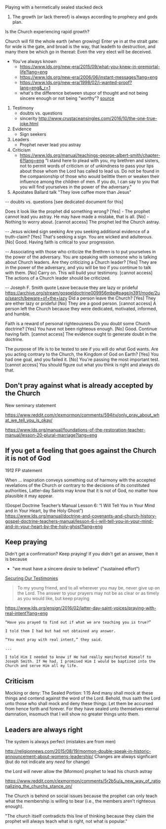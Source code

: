 Playing with a hermetically sealed stacked deck


1. The growth (or lack thereof) is always according to prophecy and gods plan.

Is the Church experiencing rapid growth?

Church will fill the whole earth (when growing)
Enter ye in at the strait gate: for wide is the gate, and broad is  the way, that leadeth to destruction, and many there be which go in thereat:
Even the very elect will be deceived.


* You've always known
    * https://www.lds.org/new-era/2015/09/what-you-knew-in-premortal-life?lang=eng
    * https://www.lds.org/new-era/2006/06/instant-messages?lang=eng
    * https://www.lds.org/new-era/1998/02/i-wanted-proof?lang=eng&_r=1
    * what's the difference between stupor of thought and not being sincere enough or not being "worthy"? [source](https://www.reddit.com/r/exmormon/comments/4j1aek/i_always_knew_it_was_true_how_many_of_your/)

1. Testimony
    * doubts vs. questions
    * sincerity
        http://www.crustaceansingles.com/2016/10/the-one-true-joke.html
1. Evidence
    * Sign seekers
1. Leaders
    * Prophet never lead you astray
1. Criticism
    * https://www.lds.org/manual/teachings-george-albert-smith/chapter-6?lang=eng
        "I stand here to plead with you, my brethren and sisters, not to
        permit words of criticism or of unkindness to pass your lips about
        those whom the Lord has called to lead us. Do not be found in the
        companionship of those who would belittle them or weaken their
        influence among the children of men. If you do, I can say to you that
        you will find yourselves in the power of the adversary."
1. Apostates
    Ballard talk
    "They love coffee more than Jesus"

-- doubts vs. questions
[see dedicated document for this]

Does it look like the prophet did something wrong?
[Yes] - The prophet cannot lead you astray.  He may have made a mistake, that is all.
[No] - Nothing to worry about.
[cannot access] The prophet led the Church astray.

-- Jesus wicked sign seeking
Are you seeking additional evidence of a truth-claim?
[Yes] That's seeking a sign.  You are wicked and adulterous.
[No] Good.  Having faith is critical to your progression.

-- Associating with those who criticize the Brethren is to put yourselves in the power of the adversary.
You are speaking with someone who is talking about Church leaders.
    Are they criticizing a Church leader?
    [Yes] They are in the power of the adversary, and you will be too if you continue to talk with them.
    [No] Carry on.  This will build your testimony.
    [cannot access] The actions of a Church leader should be criticized.

-- Joseph F. Smith quote
Leave because they are lazy or prideful
https://archive.org/stream/gospeldoctrine009956mbp#page/n391/mode/2up/search/beware+of+the+lazy
    Did a person leave the Church?
    [Yes] They are either lazy or prideful
    [No] They are a good person.
    [cannot access] A person left the Church because they were dedicated, motivated, informed, and humble.

Faith is a reward of personal righteousness
    Do you doubt some Church doctrine?
    [Yes] You have not been righteous enough.
    [No] Good.  Continue having faith.
    [cannot access] The evidence ought to generate doubt in the doctrine.

The purpose of life is to be tested to see if you will do what God wants.
    Are you acting contrary to the Church, the Kingdom of God on Earth?
    [Yes] You had one goal, and you failed it.
    [No] You're passing the most important test.
    [cannot access] You should figure out what you think is right and always do that.

## Don't pray against what is already accepted by the Church

New seminary statement

https://www.reddit.com/r/exmormon/comments/594itv/only_pray_about_what_we_tell_you_is_okay/

https://www.lds.org/manual/foundations-of-the-restoration-teacher-manual/lesson-20-plural-marriage?lang=eng

## If you get a feeling that goes against the Church it is not of God

1912 FP statement

When … inspiration conveys something out of harmony with the accepted revelations of the Church or contrary to the decisions of its constituted authorities, Latter-day Saints may know that it is not of God, no matter how plausible it may appear.

(Gospel Doctrine Teacher’s Manual Lesson 6: “I Will Tell You in Your Mind and in Your Heart, by the Holy Ghost”)
https://www.lds.org/manual/doctrine-and-covenants-and-church-history-gospel-doctrine-teachers-manual/lesson-6-i-will-tell-you-in-your-mind-and-in-your-heart-by-the-holy-ghost?lang=eng

## Keep praying

Didn't get a confirmation?  Keep praying!  If you didn't get an answer, then
it is because

* "we must have a sincere *desire* to believe" ("sustained effort")

[Securing Our Testimonies](https://www.lds.org/general-conference/2004/10/securing-our-testimonies?lang=eng&_r=1)

> To my young friend, and to all wherever you may be, never give up on the Lord. The answer to your prayers may not be as clear or as timely as you would like, but keep praying


https://www.lds.org/ensign/2016/02/latter-day-saint-voices/praying-with-real-intent?lang=eng

    “Have you prayed to find out if what we are teaching you is true?”

    I told them I had but had not obtained any answer.

    “You must pray with real intent,” they said.

    ...

    I told Him I needed to know if He had really manifested Himself to Joseph Smith. If He had, I promised Him I would be baptized into the Church and serve Him all my life.

## Criticism

Mocking or deny: The Sealed Portion: 1:15  And many shall mock at these things and contend against the word of the Lord. Behold, thus saith the Lord unto those who shall mock and deny these things: Let them be accursed from hence forth and forever. For they have sealed unto themselves eternal damnation, insomuch that I will show no greater things unto them.

## Leaders are always right

The system is always perfect (mistakes are from men)

http://religionnews.com/2015/08/19/mormon-double-speak-in-historic-announcement-about-womens-leadership/
Changes are always signficant (but do not indicate any *need* for change)


the Lord will never allow the [Mormon] prophet to lead his church astray

https://www.reddit.com/r/exmormon/comments/5r2b5u/a_new_way_of_rationalizing_the_churchs_stance_on/

The Church is behind on social issues because the prophet can only teach what
the membership is willing to bear (i.e., the members aren't righteous enough).

"The church itself contradicts this line of thinking because they claim the prophet will always teach what is right, not what is popular."
